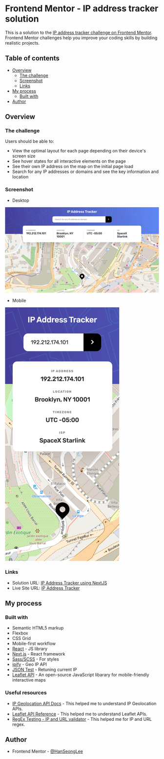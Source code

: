 # Frontend Mentor - IP address tracker solution

This is a solution to the [IP address tracker challenge on Frontend Mentor](https://www.frontendmentor.io/challenges/ip-address-tracker-I8-0yYAH0). Frontend Mentor challenges help you improve your coding skills by building realistic projects.

## Table of contents

- [Overview](#overview)
  - [The challenge](#the-challenge)
  - [Screenshot](#screenshot)
  - [Links](#links)
- [My process](#my-process)
  - [Built with](#built-with)
- [Author](#author)

## Overview

### The challenge

Users should be able to:

- View the optimal layout for each page depending on their device's screen size
- See hover states for all interactive elements on the page
- See their own IP address on the map on the initial page load
- Search for any IP addresses or domains and see the key information and location

### Screenshot
* Desktop

![Desktop](./screenshots/desktop.png)

* Mobile

![Mobile](./screenshots/mobile.png)

### Links

- Solution URL: [IP Address Tracker using NextJS](https://www.frontendmentor.io/solutions/ip-address-tracker-using-nextjs-Q2l3E5R4K)
- Live Site URL: [IP Address Tracker](https://ip-address-tracker-hanseonglee.vercel.app)

## My process

### Built with

- Semantic HTML5 markup
- Flexbox
- CSS Grid
- Mobile-first workflow
- [React](https://reactjs.org/) - JS library
- [Next.js](https://nextjs.org/) - React framework
- [Sass/SCSS](https://sass-lang.com/) - For styles
- [ipify](https://geo.ipify.org/) - Geo IP API
- [JSON Test](http://ip.jsontest.com/) - Retuning current IP
- [Leaflet API](https://leafletjs.com/) - An open-source JavaScript libarary for mobile-friendly interactive maps

### Useful resources

- [IP Geolocation API Docs](https://geo.ipify.org/docs) - This helped me to understand IP Geolocation APIs.
- [Leaflet API Reference](https://leafletjs.com/reference.html) - This helped me to understand Leaflet APIs.
- [RegEx Testing - IP and URL validator](https://www.regextester.com/99895) - This helped me for IP and URL regex.

## Author

- Frontend Mentor - [@HanSeongLee](https://www.frontendmentor.io/profile/HanSeongLee)

